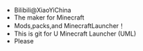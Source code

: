 - Bilibili@XiaoYiChina
- The maker for Minecraft 
- Mods,packs,and MinecraftLauncher！
- This is git for U Minecraft Launcher (UML)
- Please

<!---
IKEAsubway/IKEAsubway is a ✨ special ✨ repository because its `README.md` (this file) appears on your GitHub profile.
You can click the Preview link to take a look at your changes.
--->
